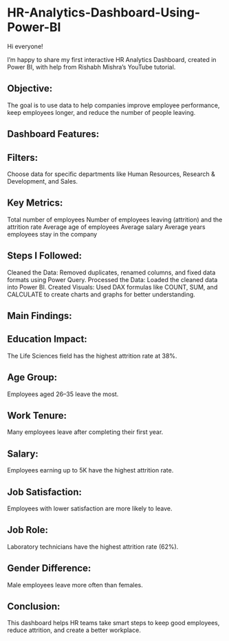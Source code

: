 # HR-Analytics-Dashboard-Using-Power-BI

Hi everyone!

I’m happy to share my first interactive HR Analytics Dashboard, created in Power BI, with help from Rishabh Mishra’s YouTube tutorial.

Objective:
--------------
The goal is to use data to help companies improve employee performance, keep employees longer, and reduce the number of people leaving.

Dashboard Features:
--------------------
Filters:
---------
Choose data for specific departments like Human Resources, Research & Development, and Sales.

Key Metrics:
----------------
Total number of employees
Number of employees leaving (attrition) and the attrition rate
Average age of employees
Average salary
Average years employees stay in the company

Steps I Followed:
---------------------
Cleaned the Data: Removed duplicates, renamed columns, and fixed data formats using Power Query.
Processed the Data: Loaded the cleaned data into Power BI.
Created Visuals: Used DAX formulas like COUNT, SUM, and CALCULATE to create charts and graphs for better understanding.

Main Findings:
----------------
Education Impact:
-------------------
The Life Sciences field has the highest attrition rate at 38%.

Age Group:
------------
Employees aged 26–35 leave the most.

Work Tenure:
--------------
Many employees leave after completing their first year.

Salary:
---------
Employees earning up to 5K have the highest attrition rate.

Job Satisfaction:
------------------
Employees with lower satisfaction are more likely to leave.

Job Role:
-------------
Laboratory technicians have the highest attrition rate (62%).

Gender Difference:
--------------------
Male employees leave more often than females.

Conclusion:
---------------
This dashboard helps HR teams take smart steps to keep good employees, reduce attrition, and create a better workplace.
